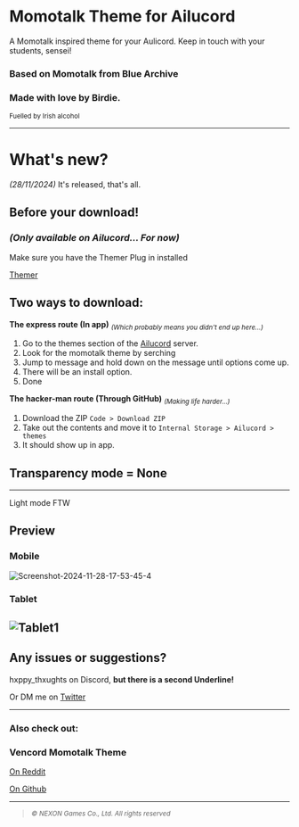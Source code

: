 # Momotalk Theme for Ailucord
A Momotalk inspired theme for your Aulicord. Keep in touch with your students, sensei! 
### Based on Momotalk from Blue Archive
### Made with love by Birdie.

<sub>Fuelled by Irish alcohol</sub>

-------------------------------------------------------------------------------------------------------------------------------------------
# What's new?
_(28/11/2024)_
It's released, that's all.

## Before your download!
### _(Only available on Ailucord... For now)_
Make sure you have the Themer Plug in installed

[Themer](https://github.com/Vendicated/AliucordPlugins/tree/main/Themer)

## Two ways to download:

**The express route (In app)** <sub>_(Which probably means you didn't end up here...)_</sub>
  1) Go to the themes section of the [Ailucord](https://discord.gg/EsNDvBaHVU) server.
  2) Look for the momotalk theme by serching
  3) Jump to message and hold down on the message until options come up.
  4) There will be an install option.
  6) Done

**The hacker-man route (Through GitHub)** <sub>_(Making life harder...)_</sub>
  1) Download the ZIP `Code > Download ZIP`
  2) Take out the contents and move it to `Internal Storage > Ailucord > themes`
  3) It should show up in app.

## Transparency mode = None
-------------------------------------------------------------------------------------------------------------------------------------------

Light mode FTW
## Preview
### Mobile
![Screenshot-2024-11-28-17-53-45-4](https://github.com/user-attachments/assets/04101cf2-cd97-4f32-83ff-4c2750ef08c3)


### Tablet
![Tablet1](https://github.com/user-attachments/assets/cd2dcd65-dad5-4784-af26-5f351371f2dd) 
-------------------------------------------------------------------------------------------------------------------------------------------
## Any issues or suggestions?


hxppy_thxughts on Discord, **but there is a second Underline!**

Or DM me on [Twitter](https://x.com/hxppy_thxught)

-------------------------------------------------------------------------------------------------------------------------------------------
### Also check out:
### Vencord Momotalk Theme


[On Reddit](https://www.reddit.com/r/BlueArchive/comments/1elhces/the_momotalk_theme_for_discord_is_finally_out/)


[On Github](https://github.com/MiyakuKage/discord-momotalk/tree/main)


-------------------------------------------------------------------------------------------------------------------------------------------
> <sub> _© NEXON Games Co., Ltd. All rights reserved_ </sub>
